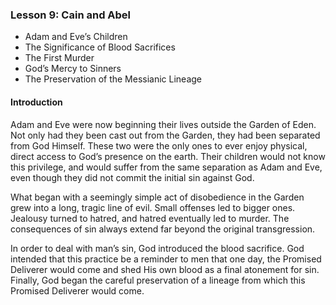 ### Lesson 9: Cain and Abel

* Adam and Eve’s Children* The Significance of Blood Sacrifices* The First Murder* God’s Mercy to Sinners* The Preservation of the Messianic Lineage

#### Introduction

Adam and Eve were now beginning their lives outside the Garden of Eden. Not only had they been cast out from the Garden, they had been separated from God Himself. These two were the only ones to ever enjoy physical, direct access to God’s presence on the earth. Their children would not know this privilege, and would suffer from the same separation as Adam and Eve, even though they did not commit the initial sin against God.
What began with a seemingly simple act of disobedience in the Garden grew into a long, tragic line of evil. Small offenses led to bigger ones.  Jealousy turned to hatred, and hatred eventually led to murder. The consequences of sin always extend far beyond the original transgression.
In order to deal with man’s sin, God introduced the blood sacrifice. God intended that this practice be a reminder to men that one day, the Promised Deliverer would come and shed His own blood as a final atonement for sin. Finally, God began the careful preservation of a lineage from which this Promised Deliverer would come.